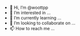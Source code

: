 - 👋 Hi, I’m @woottpp
- 👀 I’m interested in ...
- 🌱 I’m currently learning ...
- 💞️ I’m looking to collaborate on ...
- 📫 How to reach me ...

<!---
woottpp/woottpp is a ✨ special ✨ repository because its `README.md` (this file) appears on your GitHub profile.
You can click the Preview link to take a look at your changes.
--->
